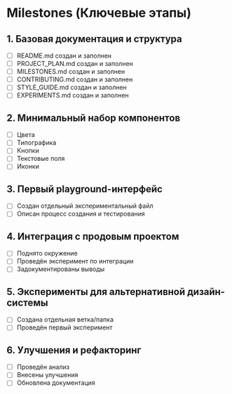 # Milestones (Ключевые этапы)

## 1. Базовая документация и структура
- [ ] README.md создан и заполнен
- [ ] PROJECT_PLAN.md создан и заполнен
- [ ] MILESTONES.md создан и заполнен
- [ ] CONTRIBUTING.md создан и заполнен
- [ ] STYLE_GUIDE.md создан и заполнен
- [ ] EXPERIMENTS.md создан и заполнен

## 2. Минимальный набор компонентов
- [ ] Цвета
- [ ] Типографика
- [ ] Кнопки
- [ ] Текстовые поля
- [ ] Иконки

## 3. Первый playground-интерфейс
- [ ] Создан отдельный экспериментальный файл
- [ ] Описан процесс создания и тестирования

## 4. Интеграция с продовым проектом
- [ ] Поднято окружение
- [ ] Проведён эксперимент по интеграции
- [ ] Задокументированы выводы

## 5. Эксперименты для альтернативной дизайн-системы
- [ ] Создана отдельная ветка/папка
- [ ] Проведён первый эксперимент

## 6. Улучшения и рефакторинг
- [ ] Проведён анализ
- [ ] Внесены улучшения
- [ ] Обновлена документация 